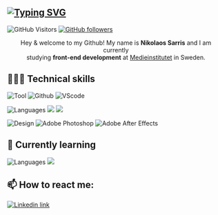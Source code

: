 [![Typing SVG](https://readme-typing-svg.demolab.com?font=Segoe+UI+medium&pause=29&color=000000&vCenter=true&width=435&height=25&lines=Welcome;V%C3%A4lkommen;Velkommen;Tervetuloa;Welkom;%CE%9A%CE%B1%CE%BB%CF%8E%CF%82+%CE%AE%CF%81%CE%B8%CE%B1%CF%84%CE%B5;Dobrodo%C5%A1li;Witamy;%D0%94%D0%BE%D0%B1%D1%80%D0%B5%D0%B4%D0%BE%D1%98%D0%B4%D0%B5%D0%BD;Benvenuta;Velkominn;Bine+ati+venit;%E6%AC%A2%E8%BF%8E;%D9%85%D8%B1%D8%AD%D8%A8%D8%A7%D9%8B;%ED%99%98%EC%98%81)](https://git.io/typing-svg) 
----------




![GitHub Visitors](https://komarev.com/ghpvc/?username=tsemitris&style=for-the-badge&logo=github&logoColor=white&label=Visitors)
[![GitHub followers](https://img.shields.io/github/followers/tsemitris.svg?style=for-the-badge&logo=github&logoColor=white&label=Followers)](https://github.com/tsemitris?tab=followers)
<p align="center">
Hey & welcome to my Github! My name is <b>Nikolaos Sarris</b> and I am currently <br>studying <b>front-end development</b> at <a href="https://medieinstitutet.se/">Medieinstitutet</a> in Sweden.
</p>


## 👨🏻‍💻 Technical skills 


![Tool](https://img.shields.io/badge/tools-grey.svg?style=for-the-badge&logoColor=white)
![Github](https://img.shields.io/badge/GitHub-100000?style=for-the-badge&logo=github&logoColor=white)
![VScode](https://img.shields.io/badge/VSCode-0078D4?style=for-the-badge&logo=visual%20studio%20code&logoColor=white&color=black)




![Languages](https://img.shields.io/badge/Languages-grey.svg?style=for-the-badge&logoColor=white)
![](https://img.shields.io/badge/HTML5-E34F26?style=for-the-badge&logo=html5&logoColor=white&color=DB5F45)
![](https://img.shields.io/badge/CSS3-1572B6?style=for-the-badge&logo=css3&logoColor=white&color=DB5F45)


![Design](https://img.shields.io/badge/Design-grey.svg?style=for-the-badge&logoColor=white)
![Adobe Photoshop](https://img.shields.io/badge/Adobe%20Photoshop-31A8FF?style=for-the-badge&logo=Adobe%20Photoshop&logoColor=white&color=black)
![Adobe After Effects](https://img.shields.io/badge/Adobe%20after%20affects-CF96FD?style=for-the-badge&logo=Adobe%20after%20effects&logoColor=white&color=black)


## 🌱 Currently learning

![Languages](https://img.shields.io/badge/Languages-grey.svg?style=for-the-badge&logoColor=white)
![](https://img.shields.io/badge/React-20232A?style=for-the-badge&logo=react&logoColor=white&color=DB5F45)



<!--
[![Top Langs](https://github-readme-stats.vercel.app/api/top-langs/?username=tsemitris&layout=compact)](https://github.com/tsemitris)
![](https://github-readme-stats.vercel.app/api/top-langs/?username=tsemitris)
![](https://github-readme-streak-stats.herokuapp.com/?user=tsemitris)
-->




## 📫 How to react me:
[![Linkedin link](https://img.shields.io/badge/LinkedIn-0077B5?style=for-the-badge&logo=linkedin&logoColor=white)](https://www.linkedin.com/in/nikolaos-sarris-a85a63179/)
